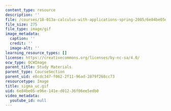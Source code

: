 ```yaml
---
content_type: resource
description: ''
file: /courses/18-013a-calculus-with-applications-spring-2005/6e84be05e96e141ed01236f06ee5edb0_sigma_uc.gif
file_size: 275
file_type: image/gif
image_metadata:
  caption: ''
  credit: ''
  image-alt: ''
learning_resource_types: []
license: https://creativecommons.org/licenses/by-nc-sa/4.0/
ocw_type: OCWImage
parent_title: Study Materials
parent_type: CourseSection
parent_uid: e8cdc347-f062-2f11-96ad-2879f268cc73
resourcetype: Image
title: sigma_uc.gif
uid: 6e84be05-e96e-141e-d012-36f06ee5edb0
video_metadata:
  youtube_id: null
---
```

